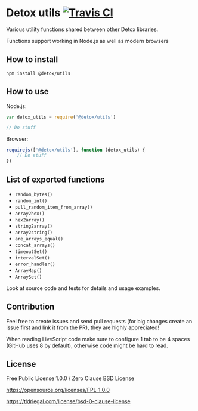 # Detox utils [![Travis CI](https://img.shields.io/travis/Detox/utils/master.svg?label=Travis%20CI)](https://travis-ci.org/Detox/utils)
Various utility functions shared between other Detox libraries.

Functions support working in Node.js as well as modern browsers

## How to install
```
npm install @detox/utils
```

## How to use
Node.js:
```javascript
var detox_utils = require('@detox/utils')

// Do stuff
```
Browser:
```javascript
requirejs(['@detox/utils'], function (detox_utils) {
    // Do stuff
})
```

## List of exported functions
* `random_bytes()`
* `random_int()`
* `pull_random_item_from_array()`
* `array2hex()`
* `hex2array()`
* `string2array()`
* `array2string()`
* `are_arrays_equal()`
* `concat_arrays()`
* `timeoutSet()`
* `intervalSet()`
* `error_handler()`
* `ArrayMap()`
* `ArraySet()`

Look at source code and tests for details and usage examples.

## Contribution
Feel free to create issues and send pull requests (for big changes create an issue first and link it from the PR), they are highly appreciated!

When reading LiveScript code make sure to configure 1 tab to be 4 spaces (GitHub uses 8 by default), otherwise code might be hard to read.

## License
Free Public License 1.0.0 / Zero Clause BSD License

https://opensource.org/licenses/FPL-1.0.0

https://tldrlegal.com/license/bsd-0-clause-license

